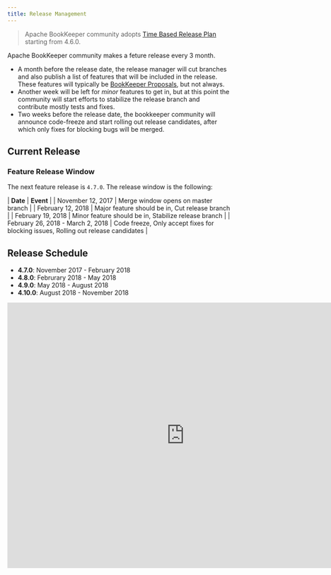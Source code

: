 ```yaml
---
title: Release Management
---
```


> Apache BookKeeper community adopts [Time Based Release Plan](https://cwiki.apache.org/confluence/display/BOOKKEEPER/BP-13+-+Time+Based+Release+Plan) starting from 4.6.0.

Apache BookKeeper community makes a feture release every 3 month.

- A month before the release date, the release manager will cut branches and also publish a list of features that will be included in the release. These features will typically
    be [BookKeeper Proposals](https://cwiki.apache.org/confluence/display/BOOKKEEPER/BookKeeper+Proposals), but not always.
- Another week will be left for *minor* features to get in, but at this point the community will start efforts to stabilize the release branch and contribute mostly tests and fixes.
- Two weeks before the release date, the bookkeeper community will announce code-freeze and start rolling out release candidates, after which only fixes for blocking bugs will be merged.

## Current Release

### Feature Release Window

The next feature release is `4.7.0`. The release window is the following:

| **Date** | **Event** |
| November 12, 2017 | Merge window opens on master branch |
| February 12, 2018 | Major feature should be in, Cut release branch |
| February 19, 2018 | Minor feature should be in, Stabilize release branch |
| February 26, 2018 - March 2, 2018 | Code freeze, Only accept fixes for blocking issues, Rolling out release candidates |

## Release Schedule

- **4.7.0**: November 2017 - February 2018
- **4.8.0**: Februrary 2018 - May 2018
- **4.9.0**: May 2018 - August 2018
- **4.10.0**: August 2018 - November 2018

<iframe src="https://calendar.google.com/calendar/embed?src=aam1p2gcoa40n68a6duflnva7c%40group.calendar.google.com&ctz=America/Los_Angeles" style="border: 0" width="800" height="600" frameborder="0" scrolling="no"></iframe>
